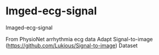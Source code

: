 # Imged-ecg-signal
Imaged-ecg-signal

From PhysioNet arrhythmia ecg data
Adapt Signal-to-image (https://github.com/Lukious/Signal-to-image) Dataset
